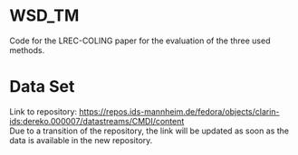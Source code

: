 # WSD_TM
Code for the LREC-COLING paper for the evaluation of the three used methods.
# Data Set
Link to repository: https://repos.ids-mannheim.de/fedora/objects/clarin-ids:dereko.000007/datastreams/CMDI/content  
Due to a transition of the repository, the link will be updated as soon as the data is available in the new repository.  
